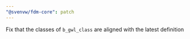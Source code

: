 ```yaml
---
"@svenvw/fdm-core": patch
---
```


Fix that the classes of `b_gwl_class` are aligned with the latest definition
